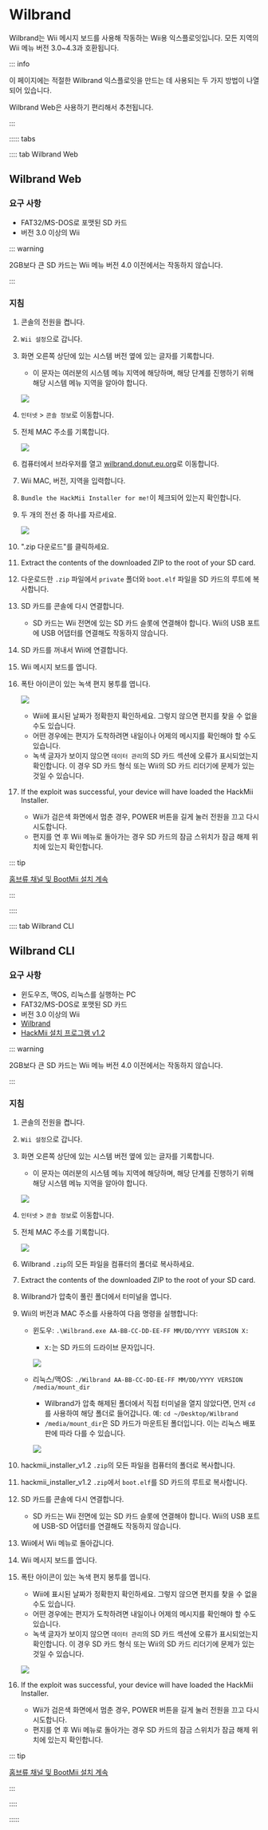 # Wilbrand

Wilbrand는 Wii 메시지 보드를 사용해 작동하는 Wii용 익스플로잇입니다. 모든 지역의 Wii 메뉴 버전 3.0~4.3과 호환됩니다.

::: info

이 페이지에는 적절한 Wilbrand 익스플로잇을 만드는 데 사용되는 두 가지 방법이 나열되어 있습니다.

Wilbrand Web은 사용하기 편리해서 추천됩니다.

:::

::::: tabs

:::: tab Wilbrand Web

## Wilbrand Web

### 요구 사항

- FAT32/MS-DOS로 포맷된 SD 카드
- 버전 3.0 이상의 Wii

::: warning

2GB보다 큰 SD 카드는 Wii 메뉴 버전 4.0 이전에서는 작동하지 않습니다.

:::

### 지침

1. 콘솔의 전원을 켭니다.

2. `Wii 설정`으로 갑니다.

3. 화면 오른쪽 상단에 있는 시스템 버전 옆에 있는 글자를 기록합니다.

   - 이 문자는 여러분의 시스템 메뉴 지역에 해당하며, 해당 단계를 진행하기 위해 해당 시스템 메뉴 지역을 알아야 합니다.

   ![](/images/wii/SystemMenuVersion.png)

4. `인터넷` > `콘솔 정보`로 이동합니다.

5. 전체 MAC 주소를 기록합니다.

   ![](/images/wii/MacAddress.png)

6. 컴퓨터에서 브라우저를 열고 [wilbrand.donut.eu.org](https://wilbrand.donut.eu.org/)로 이동합니다.

7. Wii MAC, 버전, 지역을 입력합니다.

8. `Bundle the HackMii Installer for me!`이 체크되어 있는지 확인합니다.

9. 두 개의 전선 중 하나를 자르세요.

   ![](/images/exploits/wilbrand/web.png)

10. ".zip 다운로드"를 클릭하세요.

11. Extract the contents of the downloaded ZIP to the root of your SD card.

12. 다운로드한 `.zip` 파일에서 `private` 폴더와 `boot.elf` 파일을 SD 카드의 루트에 복사합니다.

13. SD 카드를 콘솔에 다시 연결합니다.
    - SD 카드는 Wii 전면에 있는 SD 카드 슬롯에 연결해야 합니다. Wii의 USB 포트에 USB 어댑터를 연결해도 작동하지 않습니다.

14. SD 카드를 꺼내서 Wii에 연결합니다.

15. Wii 메시지 보드를 엽니다.

16. 폭탄 아이콘이 있는 녹색 편지 봉투를 엽니다.

    ![](/images/exploits/wilbrand/msgboard.png)

    - Wii에 표시된 날짜가 정확한지 확인하세요. 그렇지 않으면 편지를 찾을 수 없을 수도 있습니다.
    - 어떤 경우에는 편지가 도착하려면 내일이나 어제의 메시지를 확인해야 할 수도 있습니다.
    - 녹색 글자가 보이지 않으면 `데이터 관리`의 SD 카드 섹션에 오류가 표시되었는지 확인합니다. 이 경우 SD 카드 형식 또는 Wii의 SD 카드 리더기에 문제가 있는 것일 수 있습니다.

17. If the exploit was successful, your device will have loaded the HackMii Installer.
    - Wii가 검은색 화면에서 멈춘 경우, POWER 버튼을 길게 눌러 전원을 끄고 다시 시도합니다.
    - 편지를 연 후 Wii 메뉴로 돌아가는 경우 SD 카드의 잠금 스위치가 잠금 해제 위치에 있는지 확인합니다.

::: tip

[홈브류 채널 및 BootMii 설치 계속](hbc)

:::

::::

:::: tab Wilbrand CLI

## Wilbrand CLI

### 요구 사항

- 윈도우즈, 맥OS, 리눅스를 실행하는 PC
- FAT32/MS-DOS로 포맷된 SD 카드
- 버전 3.0 이상의 Wii
- [Wilbrand](https://static.wiidatabase.de/Wilbrand.zip)
- [HackMii 설치 프로그램 v1.2](https://bootmii.org/download/)

::: warning

2GB보다 큰 SD 카드는 Wii 메뉴 버전 4.0 이전에서는 작동하지 않습니다.

:::

### 지침

1. 콘솔의 전원을 켭니다.

2. `Wii 설정`으로 갑니다.

3. 화면 오른쪽 상단에 있는 시스템 버전 옆에 있는 글자를 기록합니다.

   - 이 문자는 여러분의 시스템 메뉴 지역에 해당하며, 해당 단계를 진행하기 위해 해당 시스템 메뉴 지역을 알아야 합니다.

   ![](/images/wii/SystemMenuVersion.png)

4. `인터넷` > `콘솔 정보`로 이동합니다.

5. 전체 MAC 주소를 기록합니다.

   ![](/images/wii/MacAddress.png)

6. Wilbrand `.zip`의 모든 파일을 컴퓨터의 폴더로 복사하세요.

7. Extract the contents of the downloaded ZIP to the root of your SD card.

8. Wilbrand가 압축이 풀린 폴더에서 터미널을 엽니다.

9. Wii의 버전과 MAC 주소를 사용하여 다음 명령을 실행합니다:

   - 윈도우: `.\Wilbrand.exe AA-BB-CC-DD-EE-FF MM/DD/YYYY VERSION X:`

     - `X:`는 SD 카드의 드라이브 문자입니다.

     ![](/images/exploits/wilbrand/windows.png)

   - 리눅스/맥OS: `./Wilbrand AA-BB-CC-DD-EE-FF MM/DD/YYYY VERSION /media/mount_dir`

     - Wilbrand가 압축 해제된 폴더에서 직접 터미널을 열지 않았다면, 먼저 `cd`를 사용하여 해당 폴더로 들어갑니다. 예: `cd ~/Desktop/Wilbrand`
     - `/media/mount_dir`은 SD 카드가 마운트된 폴더입니다. 이는 리눅스 배포판에 따라 다를 수 있습니다.

     ![](/images/exploits/wilbrand/linux.png)

10. hackmii_installer_v1.2 `.zip`의 모든 파일을 컴퓨터의 폴더로 복사합니다.

11. hackmii_installer_v1.2 `.zip`에서 `boot.elf`를 SD 카드의 루트로 복사합니다.

12. SD 카드를 콘솔에 다시 연결합니다.
    - SD 카드는 Wii 전면에 있는 SD 카드 슬롯에 연결해야 합니다. Wii의 USB 포트에 USB-SD 어댑터를 연결해도 작동하지 않습니다.

13. Wii에서 Wii 메뉴로 돌아갑니다.

14. Wii 메시지 보드를 엽니다.

15. 폭탄 아이콘이 있는 녹색 편지 봉투를 엽니다.

    - Wii에 표시된 날짜가 정확한지 확인하세요. 그렇지 않으면 편지를 찾을 수 없을 수도 있습니다.
    - 어떤 경우에는 편지가 도착하려면 내일이나 어제의 메시지를 확인해야 할 수도 있습니다.
    - 녹색 글자가 보이지 않으면 `데이터 관리`의 SD 카드 섹션에 오류가 표시되었는지 확인합니다. 이 경우 SD 카드 형식 또는 Wii의 SD 카드 리더기에 문제가 있는 것일 수 있습니다.

    ![](/images/exploits/wilbrand/msgboard.png)

16. If the exploit was successful, your device will have loaded the HackMii Installer.
    - Wii가 검은색 화면에서 멈춘 경우, POWER 버튼을 길게 눌러 전원을 끄고 다시 시도합니다.
    - 편지를 연 후 Wii 메뉴로 돌아가는 경우 SD 카드의 잠금 스위치가 잠금 해제 위치에 있는지 확인합니다.

::: tip

[홈브류 채널 및 BootMii 설치 계속](hbc)

:::

::::

:::::
